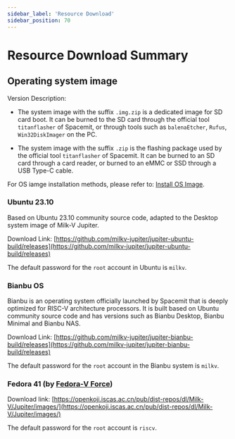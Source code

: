```yaml
---
sidebar_label: 'Resource Download'
sidebar_position: 70
---
```


# Resource Download Summary

## Operating system image

Version Description:

- The system image with the suffix `.img.zip` is a dedicated image for SD card boot. It can be burned to the SD card through the official tool `titanflasher` of Spacemit, or through tools such as `balenaEtcher`, `Rufus`, `Win32DiskImager` on the PC.

- The system image with the suffix `.zip` is the flashing package used by the official tool `titanflasher` of Spacemit. It can be burned to an SD card through a card reader, or burned to an eMMC or SSD through a USB Type-C cable.

For OS iamge installation methods, please refer to: [Install OS Image](https://milkv.io/docs/jupiter/getting-started/boot).

### Ubuntu 23.10

Based on Ubuntu 23.10 community source code, adapted to the Desktop system image of Milk-V Jupiter.

Download Link: [https://github.com/milkv-jupiter/jupiter-ubuntu-build/releases](https://github.com/milkv-jupiter/jupiter-ubuntu-build/releases)

The default password for the `root` account in Ubuntu is `milkv`.

### Bianbu OS

Bianbu is an operating system officially launched by Spacemit that is deeply optimized for RISC-V architecture processors. It is built based on Ubuntu community source code and has versions such as Bianbu Desktop, Bianbu Minimal and Bianbu NAS.

Download Link: [https://github.com/milkv-jupiter/jupiter-bianbu-build/releases](https://github.com/milkv-jupiter/jupiter-bianbu-build/releases)

The default password for the `root` account in the Bianbu system is `milkv`.

### Fedora 41 (by [Fedora-V Force](https://github.com/fedora-riscv))

Download link: [https://openkoji.iscas.ac.cn/pub/dist-repos/dl/Milk-V/Jupiter/images/](https://openkoji.iscas.ac.cn/pub/dist-repos/dl/Milk-V/Jupiter/images/)

The default password for the `root` account is `riscv`.
